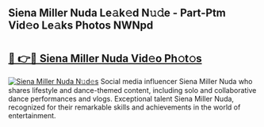 ## Siena Miller Nuda Le𝚊k𝚎d N𝚞𝚍e - Part-Ptm Vid𝚎o Le𝚊ks Photos NWNpd

# <h2><a href="http://fbf0dn.evod.top/?m=Siena+Miller+Nuda">🔗 👉🔴 Siena Miller Nuda Vid𝚎o Ph𝚘t𝚘s</a></h2>

[![Siena Miller Nuda N𝚞d𝚎s](https://i.imgur.com/8V9OHl7.gif)](http://fbf0dn.evod.top/?m=Siena+Miller+Nuda)
Social media influencer Siena Miller Nuda who shares lifestyle and dance-themed content, including solo and collaborative dance performances and vlogs. Exceptional talent Siena Miller Nuda, recognized for their remarkable skills and achievements in the world of entertainment. 

